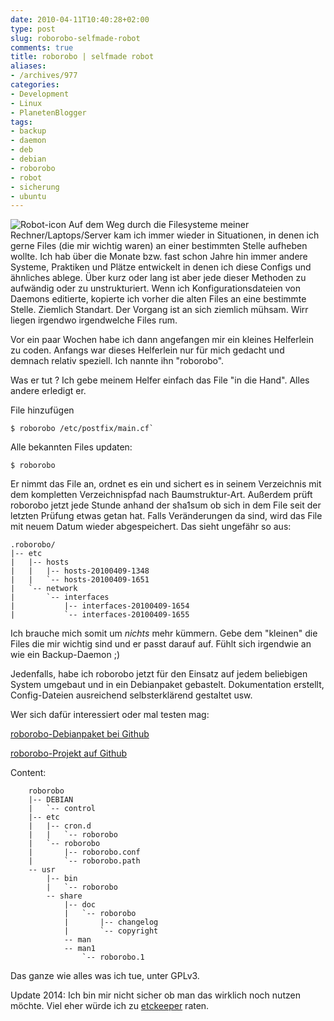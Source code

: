 ```yaml
---
date: 2010-04-11T10:40:28+02:00
type: post
slug: roborobo-selfmade-robot
comments: true
title: roborobo | selfmade robot
aliases:
- /archives/977
categories:
- Development
- Linux
- PlanetenBlogger
tags:
- backup
- daemon
- deb
- debian
- roborobo
- robot
- sicherung
- ubuntu
---
```


![Robot-icon](/uploads/2010/04/Robot-icon.png)
Auf dem Weg durch die Filesysteme meiner Rechner/Laptops/Server kam ich immer wieder in Situationen, in denen ich gerne Files (die mir wichtig waren) an einer bestimmten Stelle aufheben wollte. Ich hab über die Monate bzw. fast schon Jahre hin immer andere Systeme, Praktiken und Plätze entwickelt in denen ich diese Configs und ähnliches ablege. Über kurz oder lang ist aber jede dieser Methoden zu aufwändig oder zu unstrukturiert. Wenn ich Konfigurationsdateien von Daemons editierte, kopierte ich vorher die alten Files an eine bestimmte Stelle. Ziemlich Standart. Der Vorgang ist an sich ziemlich mühsam. Wirr liegen irgendwo irgendwelche Files rum.

Vor ein paar Wochen habe ich dann angefangen mir ein kleines Helferlein zu coden. Anfangs war dieses Helferlein nur für mich gedacht und demnach relativ speziell. Ich nannte ihn "roborobo".

Was er tut ? Ich gebe meinem Helfer einfach das File "in die Hand". Alles andere erledigt er.

File hinzufügen

```
$ roborobo /etc/postfix/main.cf`
```

Alle bekannten Files updaten:
```
$ roborobo
```

Er nimmt das File an, ordnet es ein und sichert es in seinem Verzeichnis mit dem kompletten Verzeichnispfad nach Baumstruktur-Art. Außerdem prüft roborobo jetzt jede Stunde anhand der sha1sum ob sich in dem File seit der letzten Prüfung etwas getan hat. Falls Veränderungen da sind, wird das File mit neuem Datum wieder abgespeichert. Das sieht ungefähr so aus:

    .roborobo/
    |-- etc
    |   |-- hosts
    |   |   |-- hosts-20100409-1348
    |   |   `-- hosts-20100409-1651
    |   `-- network
    |       `-- interfaces
    |           |-- interfaces-20100409-1654
    |           `-- interfaces-20100409-1655


Ich brauche mich somit um _nichts_ mehr kümmern. Gebe dem "kleinen" die Files die mir wichtig sind und er passt darauf auf. Fühlt sich irgendwie an wie ein Backup-Daemon ;)

Jedenfalls, habe ich roborobo jetzt für den Einsatz auf jedem beliebigen System umgebaut und in ein Debianpaket gebastelt. Dokumentation erstellt, Config-Dateien ausreichend selbsterklärend gestaltet usw.

Wer sich dafür interessiert oder mal testen mag:

[roborobo-Debianpaket bei Github](http://github.com/noqqe/roborobo/downloads)

[roborobo-Projekt auf Github](http://github.com/noqqe/roborobo/)

Content:

```
    roborobo
    |-- DEBIAN
    |   `-- control
    |-- etc
    |   |-- cron.d
    |   |   `-- roborobo
    |   `-- roborobo
    |       |-- roborobo.conf
    |       `-- roborobo.path
    -- usr
        |-- bin
        |   `-- roborobo
        -- share
            |-- doc
            |   `-- roborobo
            |       |-- changelog
            |       `-- copyright
            -- man
            -- man1
                `-- roborobo.1
```

Das ganze wie alles was ich tue, unter GPLv3.


Update 2014: Ich bin mir nicht sicher ob man das wirklich noch nutzen möchte.
Viel eher würde ich zu [etckeeper](http://joeyh.name/code/etckeeper/) raten.
